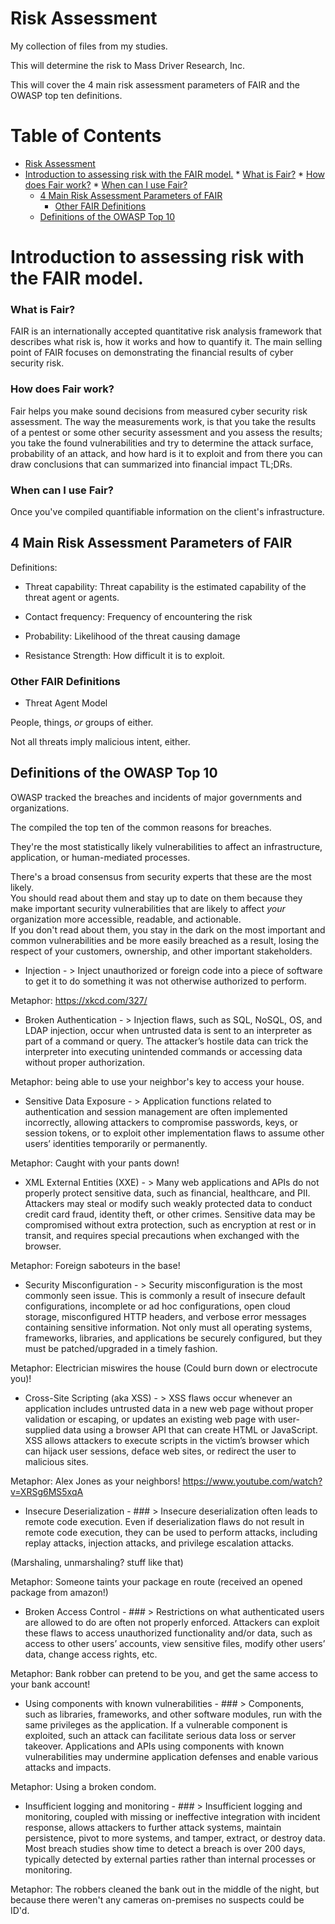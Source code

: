# Risk Assessment

My collection of files from my studies.

This will determine the risk to Mass Driver Research, Inc.

This will cover the 4 main risk assessment parameters of FAIR and the OWASP top ten definitions.

Table of Contents
=================

   * [Risk Assessment](#risk-assessment)
   * [Introduction to assessing risk with the FAIR model.](#introduction-to-assessing-risk-with-the-fair-model)
         * [What is Fair?](#what-is-fair)
         * [How does Fair work?](#how-does-fair-work)
         * [When can I use Fair?](#when-can-i-use-fair)
      * [4 Main Risk Assessment Parameters of FAIR](#4-main-risk-assessment-parameters-of-fair)
         * [Other FAIR Definitions](#other-fair-definitions)
      * [Definitions of the OWASP Top 10](#definitions-of-the-owasp-top-10)

# Introduction to assessing risk with the FAIR model.

### What is Fair?
FAIR is an internationally accepted quantitative risk analysis framework that describes what risk is, how it works and how to quantify it.
The main selling point of FAIR focuses on demonstrating the financial results of cyber security risk.


### How does Fair work?
Fair helps you make sound decisions from measured cyber security risk assessment.
The way the measurements work, is that you take the results of a pentest or some other security assessment and you assess the results; you take the found vulnerabilities and try to determine the attack surface, probability of an attack, and how hard is it to exploit and from there you can draw conclusions that can summarized into financial impact TL;DRs.


### When can I use Fair?

Once you've compiled quantifiable information on the client's infrastructure.


## 4 Main Risk Assessment Parameters of FAIR

Definitions: 

* Threat capability: Threat capability is the estimated capability of the threat agent or agents.

* Contact frequency: Frequency of encountering the risk

* Probability: Likelihood of the threat causing damage

* Resistance Strength: How difficult it is to exploit.

### Other FAIR Definitions

* Threat Agent Model

People, things, *or* groups of either.

Not all threats imply malicious intent, either.

## Definitions of the OWASP Top 10

OWASP tracked the breaches and incidents of major governments and organizations. 

The compiled the top ten of the common reasons for breaches. 

They're the most statistically likely vulnerabilities to affect an infrastructure, application, or human-mediated processes.

There's a broad consensus from security experts that these are the most likely.  
You should read about them and stay up to date on them because they make important security vulnerabilities that are likely to affect *your* organization more accessible, readable, and actionable.  
If you don't read about them, you stay in the dark on the most important and common vulnerabilities and be more easily breached as a result, losing the respect of your customers, ownership, and other important stakeholders.


* Injection - > Inject unauthorized or foreign code into a piece of software to get it to do something it was not otherwise authorized to perform. 

Metaphor: https://xkcd.com/327/

* Broken Authentication - > Injection flaws, such as SQL, NoSQL, OS, and LDAP injection, occur when untrusted data is sent to an interpreter as part of a command or query. The attacker’s hostile data can trick the interpreter into executing unintended commands or accessing data without proper authorization.

Metaphor: being able to use your neighbor's key to access your house.

* Sensitive Data Exposure - > Application functions related to authentication and session management are often implemented incorrectly, allowing attackers to compromise passwords, keys, or session tokens, or to exploit other implementation flaws to assume other users’ identities temporarily or permanently.

Metaphor: Caught with your pants down!

* XML External Entities (XXE) - > Many web applications and APIs do not properly protect sensitive data, such as financial, healthcare, and PII. Attackers may steal or modify such weakly protected data to conduct credit card fraud, identity theft, or other crimes. Sensitive data may be compromised without extra protection, such as encryption at rest or in transit, and requires special precautions when exchanged with the browser. 

Metaphor: Foreign saboteurs in the base!

* Security Misconfiguration - > Security misconfiguration is the most commonly seen issue. This is commonly a result of insecure default configurations, incomplete or ad hoc configurations, open cloud storage, misconfigured HTTP headers, and verbose error messages containing sensitive information. Not only must all operating systems, frameworks, libraries, and applications be securely configured, but they must be patched/upgraded in a timely fashion.

Metaphor: Electrician miswires the house (Could burn down or electrocute you)!

* Cross-Site Scripting (aka XSS) - > XSS flaws occur whenever an application includes untrusted data in a new web page without proper validation or escaping, or updates an existing web page with user-supplied data using a browser API that can create HTML or JavaScript. XSS allows attackers to execute scripts in the victim’s browser which can hijack user sessions, deface web sites, or redirect the user to malicious sites.

Metaphor: Alex Jones as your neighbors! https://www.youtube.com/watch?v=XRSg6MS5xqA

* Insecure Deserialization - ### >  Insecure deserialization often leads to remote code execution. Even if deserialization flaws do not result in remote code execution, they can be used to perform attacks, including replay attacks, injection attacks, and privilege escalation attacks.

(Marshaling, unmarshaling? stuff like that)

Metaphor: Someone taints your package en route (received an opened package from amazon!)

* Broken Access Control - ### > Restrictions on what authenticated users are allowed to do are often not properly enforced. Attackers can exploit these flaws to access unauthorized functionality and/or data, such as access to other users’ accounts, view sensitive files, modify other users’ data, change access rights, etc.

Metaphor: Bank robber can pretend to be you, and get the same access to your bank account! 

* Using components with known vulnerabilities - ### > Components, such as libraries, frameworks, and other software modules, run with the same privileges as the application. If a vulnerable component is exploited, such an attack can facilitate serious data loss or server takeover. Applications and APIs using components with known vulnerabilities may undermine application defenses and enable various attacks and impacts.

Metaphor: Using a broken condom.

* Insufficient logging and monitoring - ### >  Insufficient logging and monitoring, coupled with missing or ineffective integration with incident response, allows attackers to further attack systems, maintain persistence, pivot to more systems, and tamper, extract, or destroy data. Most breach studies show time to detect a breach is over 200 days, typically detected by external parties rather than internal processes or monitoring.

Metaphor: The robbers cleaned the bank out in the middle of the night, but because there weren't any cameras on-premises no suspects could be ID'd.




















